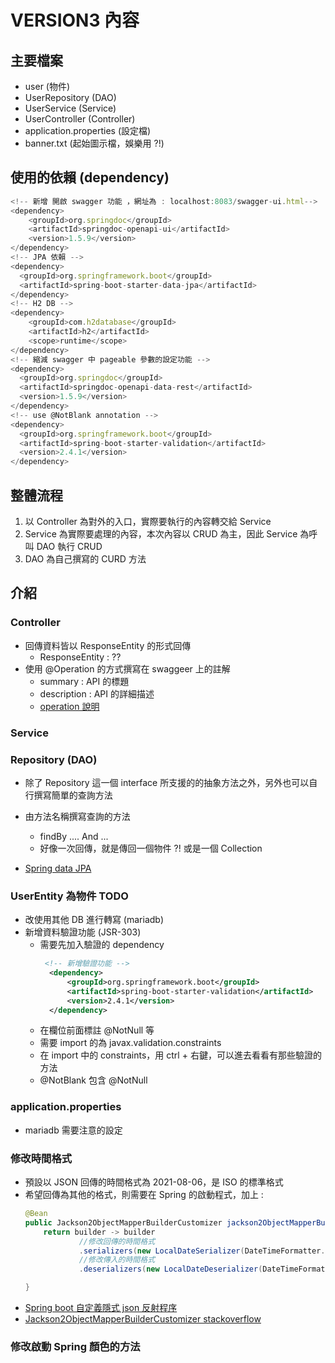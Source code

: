 # VERSION3 內容


## 主要檔案
- user (物件)
- UserRepository (DAO)
- UserService (Service)
- UserController  (Controller)
- application.properties (設定檔)
- banner.txt (起始圖示檔，娛樂用 ?!)

## 使用的依賴 (dependency)
```javascript
<!-- 新增 開啟 swagger 功能 ，網址為 : localhost:8083/swagger-ui.html-->
<dependency>
    <groupId>org.springdoc</groupId>
    <artifactId>springdoc-openapi-ui</artifactId>
    <version>1.5.9</version>
</dependency>
<!-- JPA 依賴 -->
<dependency>
  <groupId>org.springframework.boot</groupId>
  <artifactId>spring-boot-starter-data-jpa</artifactId>
</dependency>
<!-- H2 DB -->
<dependency>
    <groupId>com.h2database</groupId>
    <artifactId>h2</artifactId>
    <scope>runtime</scope>
</dependency>
<!-- 縮減 swagger 中 pageable 參數的設定功能 -->
<dependency>
  <groupId>org.springdoc</groupId>
  <artifactId>springdoc-openapi-data-rest</artifactId>
  <version>1.5.9</version>
</dependency>
<!-- use @NotBlank annotation -->
<dependency>
  <groupId>org.springframework.boot</groupId>
  <artifactId>spring-boot-starter-validation</artifactId>
  <version>2.4.1</version>
</dependency>
```

## 整體流程
1. 以 Controller 為對外的入口，實際要執行的內容轉交給 Service
2. Service 為實際要處理的內容，本次內容以 CRUD 為主，因此 Service 為呼叫 DAO 執行 CRUD
3. DAO 為自己撰寫的 CURD 方法



## 介紹

### Controller 

- 回傳資料皆以 ResponseEntity 的形式回傳
  - ResponseEntity : ??
- 使用 @Operation 的方式撰寫在 swaggeer 上的註解
  - summary : API 的標題
  - description : API 的詳細描述
  - [operation 說明](https://waynestalk.com/springdoc-openapi-tutorial/)



### Service



### Repository (DAO) 
- 除了 Repository 這一個 interface 所支援的的抽象方法之外，另外也可以自行撰寫簡單的查詢方法
- 由方法名稱撰寫查詢的方法
  - findBy .... And ...
  - 好像一次回傳，就是傳回一個物件 ?! 或是一個 Collection<T>

- [Spring data JPA](https://docs.spring.io/spring-data/jpa/docs/current/reference/html/#reference)


### UserEntity 為物件 TODO

- 改使用其他 DB 進行轉寫 (mariadb) 
- 新增資料驗證功能 (JSR-303)
  - 需要先加入驗證的 dependency
    ```xml
     <!-- 新增驗證功能 -->
      <dependency>
          <groupId>org.springframework.boot</groupId>
          <artifactId>spring-boot-starter-validation</artifactId>
          <version>2.4.1</version>
      </dependency>
    ```
  - 在欄位前面標註 @NotNull 等
  - 需要 import 的為 javax.validation.constraints
  - 在 import 中的 constraints，用 ctrl + 右鍵，可以進去看看有那些驗證的方法
  - @NotBlank 包含 @NotNull

### application.properties

- mariadb 需要注意的設定

### 修改時間格式
- 預設以 JSON 回傳的時間格式為 2021-08-06，是 ISO 的標準格式
- 希望回傳為其他的格式，則需要在 Spring 的啟動程式，加上 :
  ```java
  @Bean
  public Jackson2ObjectMapperBuilderCustomizer jackson2ObjectMapperBuilderCustomizer(){
      return builder -> builder
              //修改回傳的時間格式
              .serializers(new LocalDateSerializer(DateTimeFormatter.ofPattern("yyyy/MM/dd")))
              //修改傳入的時間格式
              .deserializers(new LocalDateDeserializer(DateTimeFormatter.ofPattern("yyyy/MM/dd")));

  }
  ```
- [Spring boot 自定義隱式 json 反射程序](https://segmentfault.com/a/1190000010677072)
- [Jackson2ObjectMapperBuilderCustomizer stackoverflow](https://stackoverflow.com/questions/49237867/how-to-enable-global-default-typing-in-jackson-via-jackson2objectmapperbuilde)

### 修改啟動 Spring 顏色的方法



